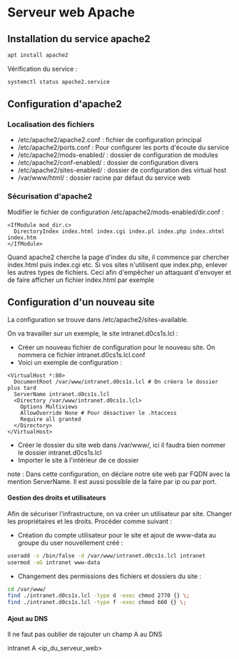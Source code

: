 # Serveur web Apache
## Installation du service apache2

```bash
apt install apache2
```

Vérification du service :

```bash
systemctl status apache2.service
```

## Configuration d'apache2

### Localisation des fichiers

- /etc/apache2/apache2.conf : fichier de configuration principal
- /etc/apache2/ports.conf : Pour configurer les ports d'écoute du service
- /etc/apache2/mods-enabled/ : dossier de configuration de modules
- /etc/apache2/conf-enabled/ : dossier de configuration divers
- /etc/apache2/sites-enabled/ : dossier de configuration des virtual host
- /var/www/html/ : dossier racine par défaut du service web

### Sécurisation d'apache2

Modifier le fichier de configuration /etc/apache2/mods-enabled/dir.conf : 
```
<IfModule mod_dir.c>
  DirectoryIndex index.html index.cgi index.pl index.php index.xhtml index.htm
</IfModule>
```
Quand apache2 cherche la page d'index du site, il commence par chercher index.html puis index.cgi etc. Si vos sites n'utilisent que index.php, enlever les autres types de fichiers.
Ceci afin d'empêcher un attaquant d'envoyer et de faire afficher un fichier index.html par exemple

## Configuration d'un nouveau site

La configuration se trouve dans /etc/apache2/sites-available.

On va travailler sur un exemple, le site intranet.d0cs1s.lcl : 

- Créer un nouveau fichier de configuration pour le nouveau site. On nommera ce fichier intranet.d0cs1s.lcl.conf
- Voici un exemple de configuration :
```
<VirtualHost *:80>
  DocumentRoot /var/www/intranet.d0cs1s.lcl # On créera le dossier plus tard
  ServerName intranet.d0cs1s.lcl
  <Directory /var/www/intranet.d0cs1s.lcl>
    Options Multiviews
    AllowOverride None # Pour désactiver le .htaccess
    Require all granted
  </Directory>
</VirtualHost>
```
- Créer le dossier du site web dans /var/www/, ici il faudra bien nommer le dossier intranet.d0cs1s.lcl
- Importer le site à l'intérieur de ce dossier

note : Dans cette configuration, on déclare notre site web par FQDN avec la mention ServerName. Il est aussi possible de la faire par ip ou par port.

#### Gestion des droits et utilisateurs

Afin de sécuriser l'infrastructure, on va créer un utilisateur par site. Changer les propriétaires et les droits. Procéder comme suivant :

- Création du compte utilisateur pour le site et ajout de www-data au groupe du user nouvellement créé : 
```bash
useradd -s /bin/false -d /var/www/intranet.d0cs1s.lcl intranet
usermod -aG intranet www-data
```

- Changement des permissions des fichiers et dossiers du site :
```bash
cd /var/www/
find ./intranet.d0cs1s.lcl -type d -exec chmod 2770 {} \;
find ./intranet.d0cs1s.lcl -type f -exec chmod 660 {} \;
```

#### Ajout au DNS

Il ne faut pas oublier de rajouter un champ A au DNS

intranet  A <ip_du_serveur_web>
